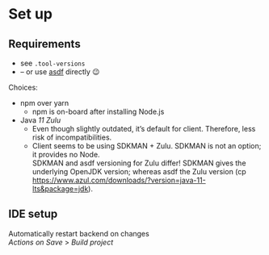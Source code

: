 # Set up

## Requirements
* see `.tool-versions`
* – or use [asdf](https://asdf-vm.com/) directly 😉

Choices:
* npm over yarn 
  * npm is on-board after installing Node.js
* Java _11 Zulu_
  * Even though slightly outdated, it’s default for client. Therefore, less risk of incompatibilities.
  * Client seems to be using SDKMAN + Zulu. 
SDKMAN is not an option; it provides no Node.   
SDKMAN and asdf versioning for Zulu differ! SDKMAN gives the underlying OpenJDK version; whereas asdf the Zulu version (cp https://www.azul.com/downloads/?version=java-11-lts&package=jdk). 

## IDE setup

Automatically restart backend on changes  
_Actions on Save_ > _Build project_
